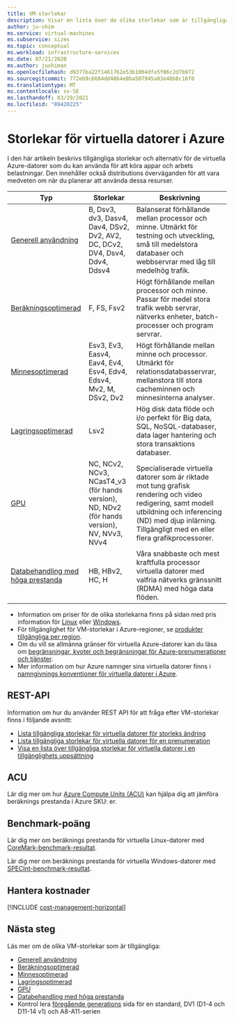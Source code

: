 ```yaml
---
title: VM-storlekar
description: Visar en lista över de olika storlekar som är tillgängliga för virtuella datorer i Azure.
author: ju-shim
ms.service: virtual-machines
ms.subservice: sizes
ms.topic: conceptual
ms.workload: infrastructure-services
ms.date: 07/21/2020
ms.author: jushiman
ms.openlocfilehash: d9377ba22f1461762e53b1004dfe5f06c2d7b972
ms.sourcegitcommit: 772eb9c6684dd4864e0ba507945a83e48b8c16f0
ms.translationtype: MT
ms.contentlocale: sv-SE
ms.lasthandoff: 03/19/2021
ms.locfileid: "89420225"
---
```

# <a name="sizes-for-virtual-machines-in-azure"></a>Storlekar för virtuella datorer i Azure

I den här artikeln beskrivs tillgängliga storlekar och alternativ för de virtuella Azure-datorer som du kan använda för att köra appar och arbets belastningar. Den innehåller också distributions överväganden för att vara medveten om när du planerar att använda dessa resurser. 

| Typ | Storlekar | Beskrivning |
|------|-------|-------------|
| [Generell användning](sizes-general.md)   | B, Dsv3, dv3, Dasv4, Dav4, DSv2, Dv2, AV2, DC, DCv2, DV4, Dsv4, Ddv4, Ddsv4  | Balanserat förhållande mellan processor och minne. Utmärkt för testning och utveckling, små till medelstora databaser och webbservrar med låg till medelhög trafik. |
| [Beräkningsoptimerad](sizes-compute.md) | F, FS, Fsv2 | Högt förhållande mellan processor och minne. Passar för medel stora trafik webb servrar, nätverks enheter, batch-processer och program servrar. |
| [Minnesoptimerad](sizes-memory.md) | Esv3, Ev3, Easv4, Eav4, Ev4, Esv4, Edv4, Edsv4, Mv2, M, DSv2, Dv2 | Högt förhållande mellan minne och processor. Utmärkt för relationsdatabasservrar, mellanstora till stora cacheminnen och minnesinterna analyser.                 |
| [Lagringsoptimerad](sizes-storage.md) | Lsv2 | Hög disk data flöde och i/o perfekt för Big data, SQL, NoSQL-databaser, data lager hantering och stora transaktions databaser.  |
| [GPU](sizes-gpu.md) | NC, NCv2, NCv3, NCasT4_v3 (för hands version), ND, NDv2 (för hands version), NV, NVv3, NVv4 | Specialiserade virtuella datorer som är riktade mot tung grafisk rendering och video redigering, samt modell utbildning och inferencing (ND) med djup inlärning. Tillgängligt med en eller flera grafikprocessorer. |
| [Databehandling med höga prestanda](sizes-hpc.md) | HB, HBv2, HC, H | Våra snabbaste och mest kraftfulla processor virtuella datorer med valfria nätverks gränssnitt (RDMA) med höga data flöden. |

- Information om priser för de olika storlekarna finns på sidan med pris information för [Linux](https://azure.microsoft.com/pricing/details/virtual-machines/#Linux) eller [Windows](https://azure.microsoft.com/pricing/details/virtual-machines/Windows/#Windows).
- För tillgänglighet för VM-storlekar i Azure-regioner, se [produkter tillgängliga per region](https://azure.microsoft.com/regions/services/).
- Om du vill se allmänna gränser för virtuella Azure-datorer kan du läsa om [begränsningar, kvoter och begränsningar för Azure-prenumerationer och tjänster](../azure-resource-manager/management/azure-subscription-service-limits.md).
- Mer information om hur Azure namnger sina virtuella datorer finns i [namngivnings konventioner för virtuella datorer i Azure](./vm-naming-conventions.md).

## <a name="rest-api"></a>REST-API

Information om hur du använder REST API för att fråga efter VM-storlekar finns i följande avsnitt:

- [Lista tillgängliga storlekar för virtuella datorer för storleks ändring](/rest/api/compute/virtualmachines/listavailablesizes)
- [Lista tillgängliga storlekar för virtuella datorer för en prenumeration](/rest/api/compute/resourceskus/list)
- [Visa en lista över tillgängliga storlekar för virtuella datorer i en tillgänglighets uppsättning](/rest/api/compute/availabilitysets/listavailablesizes)

## <a name="acu"></a>ACU

Lär dig mer om hur [Azure Compute Units (ACU)](acu.md) kan hjälpa dig att jämföra beräknings prestanda i Azure SKU: er.

## <a name="benchmark-scores"></a>Benchmark-poäng

Lär dig mer om beräknings prestanda för virtuella Linux-datorer med [CoreMark-benchmark-resultat](./linux/compute-benchmark-scores.md).

Lär dig mer om beräknings prestanda för virtuella Windows-datorer med [SPECInt-benchmark-resultat](./windows/compute-benchmark-scores.md).

## <a name="manage-costs"></a>Hantera kostnader

[!INCLUDE [cost-management-horizontal](../../includes/cost-management-horizontal.md)]

## <a name="next-steps"></a>Nästa steg

Läs mer om de olika VM-storlekar som är tillgängliga:

- [Generell användning](sizes-general.md)
- [Beräkningsoptimerad](sizes-compute.md)
- [Minnesoptimerad](sizes-memory.md)
- [Lagringsoptimerad](sizes-storage.md)
- [GPU](sizes-gpu.md)
- [Databehandling med höga prestanda](sizes-hpc.md)
- Kontrol lera [föregående generations](sizes-previous-gen.md) sida för en standard, DV1 (D1-4 och D11-14 v1) och A8-A11-serien
